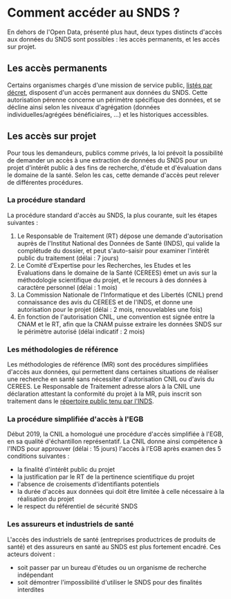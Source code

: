 # Comment accéder au SNDS ?
<!-- SPDX-License-Identifier: MPL-2.0 -->

En dehors de l'Open Data, présenté plus haut, deux types distincts d'accès aux données du SNDS sont possibles : les accès permanents, et les accès sur projet.

## Les accès permanents

Certains organismes chargés d'une mission de service public, [listés par décret](https://www.legifrance.gouv.fr/affichTexte.do?cidTexte=JORFTEXT000033702840&categorieLien=id), disposent d'un accès permanent aux données du SNDS.
Cette autorisation pérenne concerne un périmètre spécifique des données, et se décline ainsi selon les niveaux d'agrégation (données individuelles/agrégées bénéficiaires, …) et les historiques accessibles.

## Les accès sur projet

Pour tous les demandeurs, publics comme privés, la loi prévoit la possibilité de demander un accès à une extraction de données du SNDS pour un projet d'intérêt public à des fins de recherche, d'étude et d'évaluation dans le domaine de la santé.
Selon les cas, cette demande d'accès peut relever de différentes procédures.

### La procédure standard

La procédure standard d'accès au SNDS, la plus courante, suit les étapes suivantes :

1. Le Responsable de Traitement (RT) dépose une demande d'autorisation auprès de l'Institut National des Données de Santé (INDS), qui valide la complétude du dossier, et peut s'auto-saisir pour examiner l'intérêt public du traitement (délai : 7 jours)
2. Le Comité d'Expertise pour les Recherches, les Etudes et les Evaluations dans le domaine de la Santé (CEREES) émet un avis sur la méthodologie scientifique du projet, et le recours à des données à caractère personnel (délai : 1 mois)
3. La Commission Nationale de l'Informatique et des Libertés (CNIL) prend connaissance des avis du CEREES et de l'INDS, et donne une autorisation pour le projet (délai : 2 mois, renouvelables une fois)
4. En fonction de l'autorisation CNIL, une convention est signée entre la CNAM et le RT, afin que la CNAM puisse extraire les données SNDS sur le périmètre autorisé (délai indicatif : 2 mois)

### Les méthodologies de référence

Les méthodologies de référence (MR) sont des procédures simplifiées d'accès aux données, qui permettent dans certaines situations de réaliser une recherche en santé sans nécessiter d'autorisation CNIL ou d'avis du CEREES.
Le Responsable de Traitement adresse alors à la CNIL une déclaration attestant la conformité du projet à la MR, puis inscrit son traitement dans le [répertoire public tenu par l'INDS](https://www.indsante.fr/fr/repertoire-public-des-etudes-realisees-sous-mr).

### La procédure simplifiée d'accès à l'EGB

Début 2019, la CNIL a homologué une procédure d'accès simplifiée à l'EGB, en sa qualité d'échantillon représentatif.
La CNIL donne ainsi compétence à l'INDS pour approuver (délai : 15 jours) l'accès à l'EGB après examen des 5 conditions suivantes :

- la finalité d'intérêt public du projet
- la justification par le RT de la pertinence scientifique du projet
- l'absence de croisements d'identifiants potentiels
- la durée d'accès aux données qui doit être limitée à celle nécessaire à la réalisation du projet
- le respect du référentiel de sécurité SNDS

### Les assureurs et industriels de santé

L'accès des industriels de santé (entreprises productrices de produits de santé) et des assureurs en santé au SNDS est plus fortement encadré.
Ces acteurs doivent :

- soit passer par un bureau d'études ou un organisme de recherche indépendant
- soit démontrer l'impossibilité d'utiliser le SNDS pour des finalités interdites